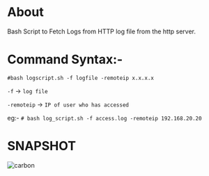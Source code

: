# About
Bash Script to Fetch Logs from HTTP log file from the http server.

# Command Syntax:- 
 `#bash logscript.sh -f logfile -remoteip x.x.x.x`

`-f`          ->  `log file`

`-remoteip`   -> `IP of user who has accessed`

eg:- `# bash log_script.sh -f access.log -remoteip 192.168.20.20`


# SNAPSHOT
![carbon](https://user-images.githubusercontent.com/76953482/166441479-aec71fc9-bee5-405b-9e01-b30c6bfd27ce.png)
